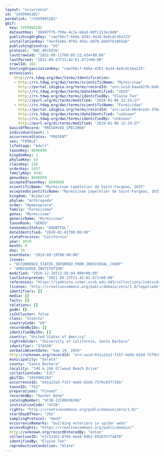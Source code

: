 ```yaml
---
layout: "occurrence"
id: "2459965202"
permalink: "/2459965202"
gbif:
  key: 2459965202
  datasetKey: "d6097f75-f99e-4c2a-b8a5-b0fc213ecbd0"
  publishingOrgKey: "cae7b6c7-669a-4261-9a34-6e8cdc16a125"
  installationKey: "4ec55ebe-9f92-45ec-b076-dd45f61003ab"
  publishingCountry: "US"
  protocol: "DWC_ARCHIVE"
  lastCrawled: "2021-09-11T09:05:22.434+00:00"
  lastParsed: "2021-09-23T21:42:01.671+00:00"
  crawlId: 161
  hostingOrganizationKey: "cae7b6c7-669a-4261-9a34-6e8cdc16a125"
  extensions:
    http://rs.tdwg.org/dwc/terms/Identification:
    - http://rs.tdwg.org/dwc/terms/scientificName: "Myrmicinae"
      http://portal.idigbio.org/terms/recordId: "urn:uuid:6aaeb1f8-b494-4614-8688-863b9514dd67"
      http://rs.tdwg.org/dwc/terms/dateIdentified: "2020"
      http://rs.tdwg.org/dwc/terms/identifiedBy: "Elaine Tan"
      http://purl.org/dc/terms/modified: "2020-01-06 12:14:27"
    - http://rs.tdwg.org/dwc/terms/scientificName: "Formicidae"
      http://portal.idigbio.org/terms/recordId: "urn:uuid:98c0ce2e-3f8e-4701-a320-a3e64f5f6522"
      http://rs.tdwg.org/dwc/terms/dateIdentified: "unknown"
      http://rs.tdwg.org/dwc/terms/identifiedBy: "unknown"
      http://purl.org/dc/terms/modified: "2020-01-06 12:14:27"
  basisOfRecord: "PRESERVED_SPECIMEN"
  individualCount: 1
  occurrenceStatus: "PRESENT"
  sex: "FEMALE"
  lifeStage: "Adult"
  taxonKey: 8696899
  kingdomKey: 1
  phylumKey: 54
  classKey: 216
  orderKey: 1457
  familyKey: 4342
  genusKey: 8696899
  acceptedTaxonKey: 8696899
  scientificName: "Myrmicinae Lepeletier de Saint-Fargeau, 1835"
  acceptedScientificName: "Myrmicinae Lepeletier de Saint-Fargeau, 1835"
  kingdom: "Animalia"
  phylum: "Arthropoda"
  order: "Hymenoptera"
  family: "Formicidae"
  genus: "Myrmicinae"
  genericName: "Myrmicinae"
  taxonRank: "GENUS"
  taxonomicStatus: "DOUBTFUL"
  dateIdentified: "2020-01-01T00:00:00"
  stateProvince: "California"
  year: 2019
  month: 9
  day: 19
  eventDate: "2019-09-19T00:00:00"
  issues:
  - "OCCURRENCE_STATUS_INFERRED_FROM_INDIVIDUAL_COUNT"
  - "AMBIGUOUS_INSTITUTION"
  modified: "2020-12-28T12:56:04.000+00:00"
  lastInterpreted: "2021-09-23T21:42:01.671+00:00"
  references: "https://symbiota.ccber.ucsb.edu:443/collections/individual/index.php?occid=178430"
  license: "http://creativecommons.org/publicdomain/zero/1.0/legalcode"
  identifiers: []
  media: []
  facts: []
  relations: []
  gadm: {}
  isInCluster: false
  class: "Insecta"
  countryCode: "US"
  recordedByIDs: []
  identifiedByIDs: []
  country: "United States of America"
  rightsHolder: "University of California, Santa Barbara"
  identifier: "178430"
  verbatimEventDate: "Sep 19, 2019"
  http://unknown.org/recordId: "urn:uuid:641a23a3-f157-4ebb-82dd-75f9c03772bb"
  municipality: "Goleta"
  county: "Santa Barbara"
  locality: "240 & 246 Ellwood Beach Drive"
  collectionCode: "IZC"
  gbifID: "2459965202"
  occurrenceID: "641a23a3-f157-4ebb-82dd-75f9c03772bb"
  taxonID: "752"
  preparations: "Pinned"
  recordedBy: "Rachel Behm"
  catalogNumber: "UCSB-IZC00036304"
  institutionCode: "UCSB"
  rights: "http://creativecommons.org/publicdomain/zero/1.0/"
  startDayOfYear: "262"
  samplingProtocol: "Hand"
  occurrenceRemarks: "building exteriors in spider webs"
  accessRights: "https://creativecommons.org/publicdomain/"
  http://unknown.org/recordEnteredBy: "entan"
  collectionID: "e7c51ab1-870b-4ee8-9d62-092875ffa870"
  identifiedBy: "Elaine Tan"
  reproductiveCondition: "Alate"
---
```

